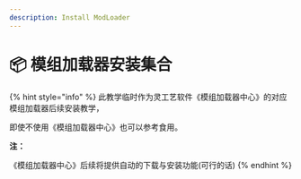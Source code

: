 ```yaml
---
description: Install ModLoader
---
```


# 📦 模组加载器安装集合

{% hint style="info" %}
此教学临时作为灵工艺软件《模组加载器中心》的对应模组加载器后续安装教学，

即使不使用《模组加载器中心》也可以参考食用。

**注：**

《模组加载器中心》后续将提供自动的下载与安装功能(可行的话)
{% endhint %}


